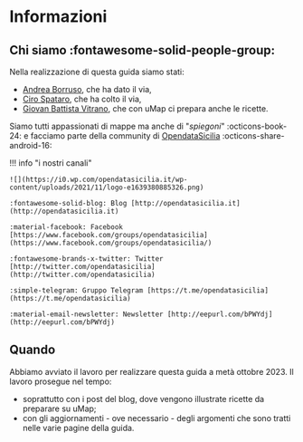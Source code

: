 # Informazioni

## Chi siamo :fontawesome-solid-people-group:

Nella realizzazione di questa guida siamo stati:

  - [Andrea Borruso](https://aborruso.github.io/), che ha dato il via,
  - [Ciro Spataro](https://cirospat.readthedocs.io/it/latest/), che ha colto il via,
  - [Giovan Battista Vitrano](https://coseerobe.it/), che con uMap ci prepara anche le ricette.

Siamo tutti appassionati di mappe ma anche di "*spiegoni*" :octicons-book-24: e facciamo parte della community di [OpendataSicilia](https://opendatasicilia.it/) :octicons-share-android-16:

!!! info "i nostri canali"

    ![](https://i0.wp.com/opendatasicilia.it/wp-content/uploads/2021/11/logo-e1639380885326.png)
    
    :fontawesome-solid-blog: Blog [http://opendatasicilia.it](http://opendatasicilia.it)
    
    :material-facebook: Facebook [https://www.facebook.com/groups/opendatasicilia](https://www.facebook.com/groups/opendatasicilia/)
    
    :fontawesome-brands-x-twitter: Twitter [http://twitter.com/opendatasicilia](http://twitter.com/opendatasicilia)
    
    :simple-telegram: Gruppo Telegram [https://t.me/opendatasicilia](https://t.me/opendatasicilia)
    
    :material-email-newsletter: Newsletter [http://eepurl.com/bPWYdj](http://eepurl.com/bPWYdj)



## Quando

Abbiamo avviato il lavoro per realizzare questa guida a metà ottobre 2023. Il lavoro prosegue nel tempo:

   - soprattutto con i post del blog, dove vengono illustrate ricette da preparare su uMap;
   - con gli aggiornamenti - ove necessario - degli argomenti che sono tratti nelle varie pagine della guida.

